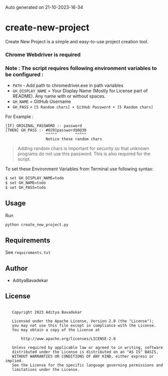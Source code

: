 Auto generated on 21-10-2023-16-34

# create-new-project
Create New Project is a simple and easy-to-use project creation tool.

### Chrome Webdriver is required

### Note : The script requires following environment variables to be configured :
- `PATH` - Add path to chromedriver.exe in path variables
- `GH_DISPLAY_NAME` = Your Display Name (Mostly for License part of README). Any name with or without spaces.
- `GH_NAME` = GitHub Username
- `GH_PASS` = `[5 Random chars] + GitHub Password + [5 Random chars]`

For Example : 
```
[IF] ORIGINAL_PASSWORD :- password
[THEN] GH_PASS :- #0291password$0@30
                  ^^^^^        ^^^^^
                  Notice these random chars
```
> Adding random chars is important for security so that unknown programs do not use this password. This is also required for the script.

To set these Environment Variables from Terminal use following syntax:
```bash
$ set GH_DISPLAY_NAME=todo
$ set GH_NAME=todo
$ set GH_PASS=todo
```
## Usage
Run
```bash
python create_new_project.py
```

## Requirements
> 
See `requirements.txt`

## Author
- AdityaBavadekar


## License
```

   Copyright 2023 Aditya Bavadekar

   Licensed under the Apache License, Version 2.0 (the "License");
   you may not use this file except in compliance with the License.
   You may obtain a copy of the License at

       http://www.apache.org/licenses/LICENSE-2.0

   Unless required by applicable law or agreed to in writing, software
   distributed under the License is distributed on an "AS IS" BASIS,
   WITHOUT WARRANTIES OR CONDITIONS OF ANY KIND, either express or implied.
   See the License for the specific language governing permissions and
   limitations under the License.

```

